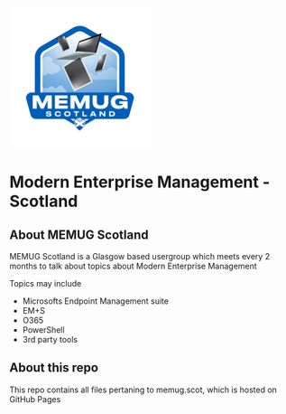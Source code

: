 <img src="https://github.com/smcallister594/memugscotland/blob/main/assets/img/MEMUG%20Scotland%20Logo%20-%20Sticker.png" width="250">


# Modern Enterprise Management - Scotland
## About MEMUG Scotland

MEMUG Scotland is a Glasgow based usergroup which meets every 2 months to talk about topics about Modern Enterprise Management

Topics may include

* Microsofts Endpoint Management suite
* EM+S
* O365
* PowerShell
* 3rd party tools

## About this repo
This repo contains all files pertaning to memug.scot, which is hosted on GitHub Pages
